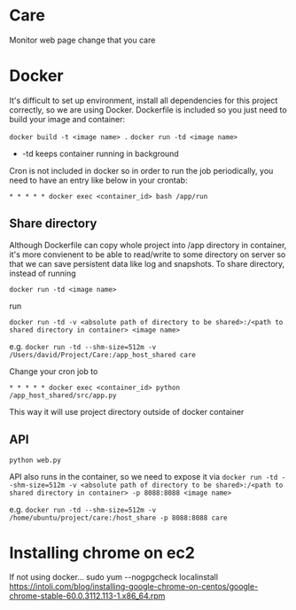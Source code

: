 # Care
Monitor web page change that you care


# Docker
It's difficult to set up environment, install all dependencies for this project correctly, so we are using Docker. Dockerfile is included so you just need to build your image and container:

`docker build -t <image name> .`
`docker run -td <image name>`

* -td keeps container running in background

Cron is not included in docker so in order to run the job periodically, you need to have an entry like below in your crontab:

`* * * * * docker exec <container_id> bash /app/run`

## Share directory
Although Dockerfile can copy whole project into /app directory in container, it's more convienent to be able to read/write to some directory on server so that we can save persistent data like log and snapshots. 
To share directory, instead of running

`docker run -td <image name>`

run

`docker run -td -v <absolute path of directory to be shared>:/<path to shared directory in container> <image name>`

e.g. `docker run -td --shm-size=512m -v /Users/david/Project/Care:/app_host_shared care`

Change your cron job to

`* * * * * docker exec <container_id> python /app_host_shared/src/app.py`

This way it will use project directory outside of docker container

## API
`python web.py`

API also runs in the container, so we need to expose it via
`docker run -td --shm-size=512m -v <absolute path of directory to be shared>:/<path to shared directory in container> -p 8088:8088 <image name>`

e.g. `docker run -td --shm-size=512m -v /home/ubuntu/project/care:/host_share -p 8088:8088 care`


# Installing chrome on ec2
If not using docker...
sudo yum --nogpgcheck localinstall https://intoli.com/blog/installing-google-chrome-on-centos/google-chrome-stable-60.0.3112.113-1.x86_64.rpm
